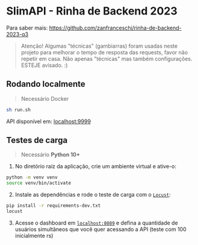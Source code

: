 # SlimAPI - Rinha de Backend 2023

Para saber mais: https://github.com/zanfranceschi/rinha-de-backend-2023-q3

> Atenção! Algumas "técnicas" (gambiarras) foram usadas neste projeto para melhorar o tempo de resposta das requests, favor não repetir em casa. Não apenas "técnicas" mas também configurações. ESTEJE avisado. :)


## Rodando localmente

> Necessário Docker

```bash
sh run.sh
```

API disponível em: [localhost:9999](http://localhost:9999)


## Testes de carga

> Necessário **Python 10+**

1. No diretório raíz da aplicação, crie um ambiente virtual e ative-o:
```bash
python -m venv venv
source venv/bin/activate
```

2. Instale as dependências e rode o teste de carga com o [`Locust`](https://locust.io/):
```bash
pip install -r requirements-dev.txt
locust
```

3. Acesse o dashboard em [`localhost:8089`](http://localhost:8089) e defina a quantidade de usuários simultâneos que você quer acessando a API (teste com 100 inicialmente rs)
